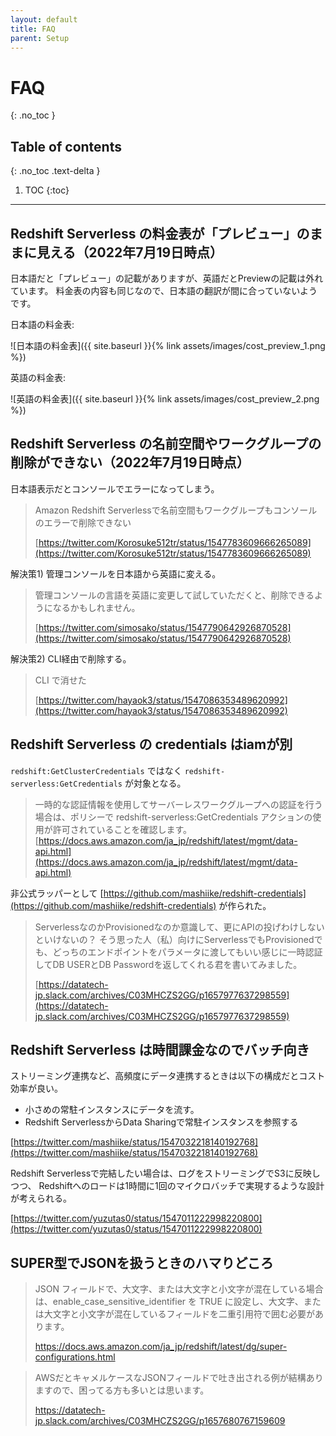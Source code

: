 ```yaml
---
layout: default
title: FAQ
parent: Setup
---
```


# FAQ
{: .no_toc }

## Table of contents
{: .no_toc .text-delta }

1. TOC
{:toc}

---

## Redshift Serverless の料金表が「プレビュー」のままに見える（2022年7月19日時点）

日本語だと「プレビュー」の記載がありますが、英語だとPreviewの記載は外れています。
料金表の内容も同じなので、日本語の翻訳が間に合っていないようです。


日本語の料金表:

![日本語の料金表]({{ site.baseurl }}{% link assets/images/cost_preview_1.png %})

英語の料金表:

![英語の料金表]({{ site.baseurl }}{% link assets/images/cost_preview_2.png %})


## Redshift Serverless の名前空間やワークグループの削除ができない（2022年7月19日時点）

日本語表示だとコンソールでエラーになってしまう。

> Amazon Redshift Serverlessで名前空間もワークグループもコンソールのエラーで削除できない
> 
> [https://twitter.com/Korosuke512tr/status/1547783609666265089](https://twitter.com/Korosuke512tr/status/1547783609666265089)

解決策1) 管理コンソールを日本語から英語に変える。

> 管理コンソールの言語を英語に変更して試していただくと、削除できるようになるかもしれません。
> 
> [https://twitter.com/simosako/status/1547790642926870528](https://twitter.com/simosako/status/1547790642926870528)

解決策2) CLI経由で削除する。

> CLI で消せた
> 
> [https://twitter.com/hayaok3/status/1547086353489620992](https://twitter.com/hayaok3/status/1547086353489620992)

## Redshift Serverless の credentials はiamが別

`redshift:GetClusterCredentials` ではなく `redshift-serverless:GetCredentials` が対象となる。

> 一時的な認証情報を使用してサーバーレスワークグループへの認証を行う場合は、ポリシーで redshift-serverless:GetCredentials アクションの使用が許可されていることを確認します。
> [https://docs.aws.amazon.com/ja_jp/redshift/latest/mgmt/data-api.html](https://docs.aws.amazon.com/ja_jp/redshift/latest/mgmt/data-api.html)


非公式ラッパーとして [https://github.com/mashiike/redshift-credentials](https://github.com/mashiike/redshift-credentials) が作られた。

> ServerlessなのかProvisionedなのか意識して、更にAPIの投げわけしないといけないの？
> そう思った人（私）向けにServerlessでもProvisionedでも、どっちのエンドポイントをパラメータに渡してもいい感じに一時認証してDB USERとDB Passwordを返してくれる君を書いてみました。
> 
> [https://datatech-jp.slack.com/archives/C03MHCZS2GG/p1657977637298559](https://datatech-jp.slack.com/archives/C03MHCZS2GG/p1657977637298559)


## Redshift Serverless は時間課金なのでバッチ向き

ストリーミング連携など、高頻度にデータ連携するときは以下の構成だとコスト効率が良い。

- 小さめの常駐インスタンスにデータを流す。
- Redshift ServerlessからData Sharingで常駐インスタンスを参照する

[https://twitter.com/mashiike/status/1547032218140192768](https://twitter.com/mashiike/status/1547032218140192768)

Redshift Serverlessで完結したい場合は、ログをストリーミングでS3に反映しつつ、
Redshiftへのロードは1時間に1回のマイクロバッチで実現するような設計が考えられる。

[https://twitter.com/yuzutas0/status/1547011222998220800](https://twitter.com/yuzutas0/status/1547011222998220800)

## SUPER型でJSONを扱うときのハマりどころ

> JSON フィールドで、大文字、または大文字と小文字が混在している場合は、enable_case_sensitive_identifier を TRUE に設定し、大文字、または大文字と小文字が混在しているフィールドを二重引用符で囲む必要があります。
> 
> https://docs.aws.amazon.com/ja_jp/redshift/latest/dg/super-configurations.html

> AWSだとキャメルケースなJSONフィールドで吐き出される例が結構ありますので、困ってる方も多いとは思います。
> 
> https://datatech-jp.slack.com/archives/C03MHCZS2GG/p1657680767159609
